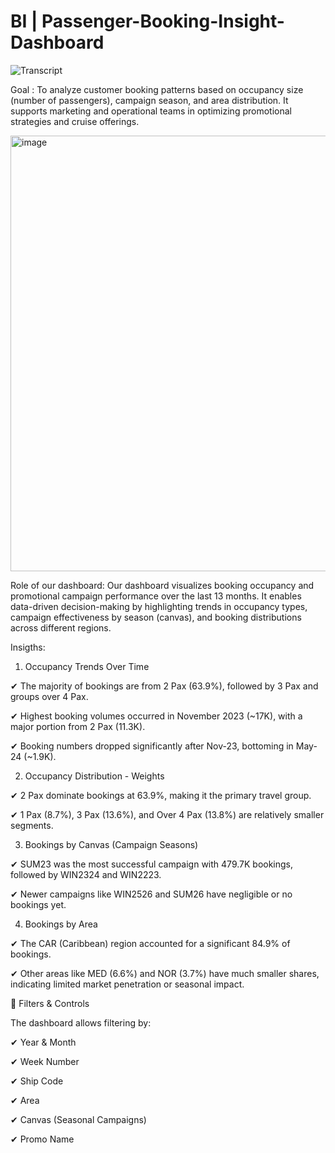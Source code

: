 # BI | Passenger-Booking-Insight-Dashboard

![Transcript](https://github.com/user-attachments/assets/abe5f782-c388-4c68-8894-80030506fb14)


Goal : To analyze customer booking patterns based on occupancy size (number of passengers), campaign season, and area distribution. It supports marketing and operational teams in optimizing promotional strategies and cruise offerings.

<img width="1296" height="697" alt="image" src="https://github.com/user-attachments/assets/107eb0a2-14bc-4138-a44a-6977c88218af" />

Role of our dashboard: Our dashboard visualizes booking occupancy and promotional campaign performance over the last 13 months. It enables data-driven decision-making by highlighting trends in occupancy types, campaign effectiveness by season (canvas), and booking distributions across different regions.

Insigths: 

1. Occupancy Trends Over Time

✔ The majority of bookings are from 2 Pax (63.9%), followed by 3 Pax and groups over 4 Pax.

✔ Highest booking volumes occurred in November 2023 (~17K), with a major portion from 2 Pax (11.3K).

✔ Booking numbers dropped significantly after Nov-23, bottoming in May-24 (~1.9K).

2. Occupancy Distribution - Weights

✔ 2 Pax dominate bookings at 63.9%, making it the primary travel group.

✔ 1 Pax (8.7%), 3 Pax (13.6%), and Over 4 Pax (13.8%) are relatively smaller segments.

3. Bookings by Canvas (Campaign Seasons)

✔ SUM23 was the most successful campaign with 479.7K bookings, followed by WIN2324 and WIN2223.

✔ Newer campaigns like WIN2526 and SUM26 have negligible or no bookings yet.

4. Bookings by Area

✔ The CAR (Caribbean) region accounted for a significant 84.9% of bookings.

✔ Other areas like MED (6.6%) and NOR (3.7%) have much smaller shares, indicating limited market penetration or seasonal impact.

🧩 Filters & Controls

The dashboard allows filtering by:

✔ Year & Month

✔ Week Number

✔ Ship Code

✔ Area

✔ Canvas (Seasonal Campaigns)

✔ Promo Name


